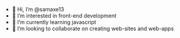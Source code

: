 - 👋 Hi, I’m @samaxe13
- 👀 I’m interested in front-end development
- 🌱 I’m currently learning javascript
- 💞️ I’m looking to collaborate on creating web-sites and web-apps
<!---
samaxe13/samaxe13 is a ✨ special ✨ repository because its `README.md` (this file) appears on your GitHub profile.
You can click the Preview link to take a look at your changes.
--->
